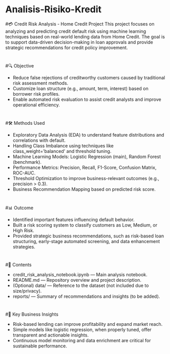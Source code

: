 # Analisis-Risiko-Kredit
#💳 Credit Risk Analysis - Home Credit Project
This project focuses on analyzing and predicting credit default risk using machine learning techniques based on real-world lending data from Home Credit. The goal is to support data-driven decision-making in loan approvals and provide strategic recommendations for credit policy improvement.
#
#🔍 Objective
* Reduce false rejections of creditworthy customers caused by traditional risk assessment methods.
* Customize loan structure (e.g., amount, term, interest) based on borrower risk profiles.
* Enable automated risk evaluation to assist credit analysts and improve operational efficiency.
#
#🛠️ Methods Used
* Exploratory Data Analysis (EDA) to understand feature distributions and correlations with default.
* Handling Class Imbalance using techniques like class_weight='balanced' and threshold tuning.
* Machine Learning Models: Logistic Regression (main), Random Forest (benchmark).
* Performance Metrics: Precision, Recall, F1-Score, Confusion Matrix, ROC-AUC.
* Threshold Optimization to improve business-relevant outcomes (e.g., precision > 0.3).
* Business Recommendation Mapping based on predicted risk score.
#
#📊 Outcome
* Identified important features influencing default behavior.
* Built a risk scoring system to classify customers as Low, Medium, or High Risk.
* Provided strategic business recommendations, such as risk-based loan structuring, early-stage automated screening, and data enhancement strategies.
#
#📁 Contents
* credit_risk_analysis_notebook.ipynb — Main analysis notebook.
* README.md — Repository overview and project description.
* (Optional) data/ — Reference to the dataset (not included due to size/privacy).
* reports/ — Summary of recommendations and insights (to be added).
#
#📌 Key Business Insights
* Risk-based lending can improve profitability and expand market reach.
* Simple models like logistic regression, when properly tuned, offer transparent and actionable insights.
* Continuous model monitoring and data enrichment are critical for sustainable performance.
